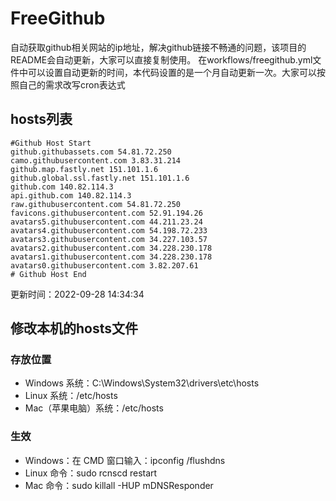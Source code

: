 # FreeGithub
自动获取github相关网站的ip地址，解决github链接不畅通的问题，该项目的README会自动更新，大家可以直接复制使用。
在workflows/freegithub.yml文件中可以设置自动更新的时间，本代码设置的是一个月自动更新一次。大家可以按照自己的需求改写cron表达式

## hosts列表
```base
#Github Host Start
github.githubassets.com 54.81.72.250
camo.githubusercontent.com 3.83.31.214
github.map.fastly.net 151.101.1.6
github.global.ssl.fastly.net 151.101.1.6
github.com 140.82.114.3
api.github.com 140.82.114.3
raw.githubusercontent.com 54.81.72.250
favicons.githubusercontent.com 52.91.194.26
avatars5.githubusercontent.com 44.211.23.24
avatars4.githubusercontent.com 54.198.72.233
avatars3.githubusercontent.com 34.227.103.57
avatars2.githubusercontent.com 34.228.230.178
avatars1.githubusercontent.com 34.228.230.178
avatars0.githubusercontent.com 3.82.207.61
# Github Host End
```

更新时间：2022-09-28 14:34:34

## 修改本机的hosts文件
### 存放位置
* Windows 系统：C:\Windows\System32\drivers\etc\hosts
* Linux 系统：/etc/hosts
* Mac（苹果电脑）系统：/etc/hosts

### 生效
* Windows：在 CMD 窗口输入：ipconfig /flushdns
* Linux 命令：sudo rcnscd restart
* Mac 命令：sudo killall -HUP mDNSResponder